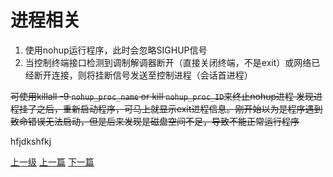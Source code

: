 # 进程相关
1. 使用nohup运行程序，此时会忽略SIGHUP信号
2. 当控制终端接口检测到调制解调器断开（直接关闭终端，不是exit）或网络已经断开连接，则将挂断信号发送至控制进程（会话首进程）

~~可使用killall -9 `nohup_proc_name`
or kill `nohup_proc_ID`来终止nohup进程
发现进程挂了之后，重新启动程序，可马上就显示exit进程信息。刚开始以为是程序遇到致命错误无法启动，但是后来发现是磁盘空间不足，导致不能正常运行程序~~

hfjdkshfkj




























































































[上一级](base.md)
[上一篇](linux.md)
[下一篇](rename_linux_user.md)
